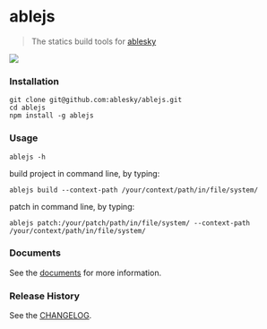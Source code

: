 ablejs
======

>The statics build tools for [ablesky](http://www.ablesky.com)

<a href="https://nodei.co/npm/ablejs/"><img src="https://nodei.co/npm/ablejs.png"></a>

### Installation
    git clone git@github.com:ablesky/ablejs.git
    cd ablejs
    npm install -g ablejs

### Usage

    ablejs -h

build project in command line, by typing: 
    
    ablejs build --context-path /your/context/path/in/file/system/

patch in command line, by typing: 
    
    ablejs patch:/your/patch/path/in/file/system/ --context-path /your/context/path/in/file/system/

### Documents
See the [documents](doc/README.md) for more information.

### Release History
See the [CHANGELOG](CHANGELOG).
